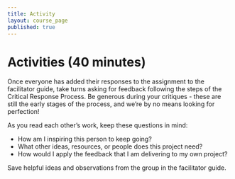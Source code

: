 ```yaml
---
title: Activity
layout: course_page
published: true
---
```


# Activities (40 minutes)

Once everyone has added their responses to the assignment to the facilitator guide, take turns asking for feedback following the steps of the Critical Response Process. Be generous during your critiques - these are still the early stages of the process, and we’re by no means looking for perfection!

As you read each other’s work, keep these questions in mind:
- How am I inspiring this person to keep going?
- What other ideas, resources, or people does this project need?
- How would I apply the feedback that I am delivering to my own project?

Save helpful ideas and observations from the group in the facilitator guide.






